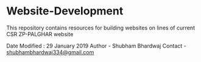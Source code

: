 # Website-Development
This repository contains resources for building websites on lines of current CSR ZP-PALGHAR  website

Date Modified : 29 January 2019
Author - Shubham Bhardwaj
Contact - shubhambhardwaj334@gmail.com
